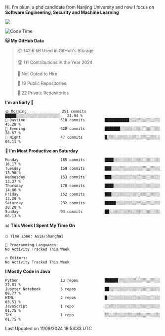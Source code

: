 Hi, I'm pkun, a phd candidate from Nanjing University and now I focus on **Software Engineering, Security and Machine Learning**

<!--![GitHub Snake Light](https://github.com/pppppkun/pppppkun/blob/output/github-snake.svg#gh-light-mode-only)-->
<!--![GitHub Snake dark](https://github.com/pppppkun/pppppkun/blob/output/github-snake-dark.svg#gh-dark-mode-only)-->

![](https://komarev.com/ghpvc/?username=pppppkun)
<!--START_SECTION:waka-->
![Code Time](http://img.shields.io/badge/Code%20Time-2%2C010%20hrs%2026%20mins-blue)

**🐱 My GitHub Data** 

> 📦 142.6 kB Used in GitHub's Storage 
 > 
> 🏆 111 Contributions in the Year 2024
 > 
> 🚫 Not Opted to Hire
 > 
> 📜 19 Public Repositories 
 > 
> 🔑 22 Private Repositories 
 > 
**I'm an Early 🐤** 

```text
🌞 Morning                251 commits         █████░░░░░░░░░░░░░░░░░░░░   21.94 % 
🌆 Daytime                518 commits         ███████████░░░░░░░░░░░░░░   45.28 % 
🌃 Evening                328 commits         ███████░░░░░░░░░░░░░░░░░░   28.67 % 
🌙 Night                  47 commits          █░░░░░░░░░░░░░░░░░░░░░░░░   04.11 % 
```
📅 **I'm Most Productive on Saturday** 

```text
Monday                   185 commits         ████░░░░░░░░░░░░░░░░░░░░░   16.17 % 
Tuesday                  159 commits         ███░░░░░░░░░░░░░░░░░░░░░░   13.90 % 
Wednesday                153 commits         ███░░░░░░░░░░░░░░░░░░░░░░   13.37 % 
Thursday                 170 commits         ████░░░░░░░░░░░░░░░░░░░░░   14.86 % 
Friday                   152 commits         ███░░░░░░░░░░░░░░░░░░░░░░   13.29 % 
Saturday                 232 commits         █████░░░░░░░░░░░░░░░░░░░░   20.28 % 
Sunday                   93 commits          ██░░░░░░░░░░░░░░░░░░░░░░░   08.13 % 
```


📊 **This Week I Spent My Time On** 

```text
🕑︎ Time Zone: Asia/Shanghai

💬 Programming Languages: 
No Activity Tracked This Week

🔥 Editors: 
No Activity Tracked This Week
```

**I Mostly Code in Java** 

```text
Python                   13 repos            ██████░░░░░░░░░░░░░░░░░░░   22.81 % 
Jupyter Notebook         5 repos             ██░░░░░░░░░░░░░░░░░░░░░░░   08.77 % 
HTML                     2 repos             █░░░░░░░░░░░░░░░░░░░░░░░░   03.51 % 
JavaScript               1 repo              ░░░░░░░░░░░░░░░░░░░░░░░░░   01.75 % 
TeX                      1 repo              ░░░░░░░░░░░░░░░░░░░░░░░░░   01.75 % 
```




 Last Updated on 11/09/2024 18:53:33 UTC
<!--END_SECTION:waka-->
